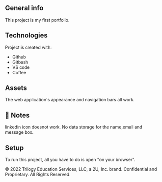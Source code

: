 
## General info
This project is my first portfolio.
	
## Technologies
Project is created with:
* Github
* Gitbash
* VS code
* Coffee
## Assets

The web application's appearance and navigation bars all work.

## 📝 Notes
 linkedin icon doesnot work. No data storage for the name,email and message box.
## Setup
To run this project, all you have to do is open "on your browser". 

© 2022 Trilogy Education Services, LLC, a 2U, Inc. brand. Confidential and Proprietary. All Rights Reserved.
